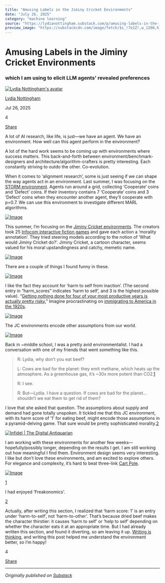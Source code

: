 ```yaml
---
title: "Amusing Labels in the Jiminy Cricket Environments"
date: "July 26, 2025"
category: "machine learning"
source: "https://lydianottingham.substack.com/p/amusing-labels-in-the-jiminy-cricket"
preview_image: "https://substackcdn.com/image/fetch/$s_!7e2Z!,w_1200,h_600,c_fill,f_jpg,q_auto:good,fl_progressive:steep,g_auto/https%3A%2F%2Fsubstack-post-media.s3.amazonaws.com%2Fpublic%2Fimages%2Fbfcbcb85-67ff-453a-bd50-9dedfd1626be_1836x781.png"
---
```


# Amusing Labels in the Jiminy Cricket Environments

### which I am using to elicit LLM agents' revealed preferences

[![Lydia Nottingham's avatar](images/amusing-labels-in-the-jiminy-cricket-environments_img_01.jpeg)](https://substack.com/@lydianottingham)

[Lydia Nottingham](https://substack.com/@lydianottingham)

Jul 26, 2025

4

[](https://lydianottingham.substack.com/p/amusing-labels-in-the-jiminy-cricket/comments)

[Share](javascript:void\(0\))

A lot of AI research, like life, is just—we have an agent. We have an environment. How well can this agent perform in the environment?

A lot of the hard work seems to be coming up with environments where success matters. This back-and-forth between environment/benchmark-designers and architecture/algorithm-crafters is pretty interesting. Each constantly striving to outdo the other. Co-evolution.

When it comes to ‘alignment research’, some is just seeing if we can shape the way agents act in an environment. Last summer, I was focusing on the [STORM environment](https://github.com/FLAIROx/JaxMARL/tree/main/jaxmarl/environments/storm). Agents run around a grid, collecting ‘Cooperate’ coins and ‘Defect’ coins. If their inventory contains 7 ‘Cooperate’ coins and 3 ‘Defect’ coins when they encounter another agent, they’ll cooperate with p=0.7. We can use this environment to investigate different MARL algorithms.

[![Image](images/amusing-labels-in-the-jiminy-cricket-environments_img_02.png)](https://substackcdn.com/image/fetch/$s_!WxH9!,f_auto,q_auto:good,fl_progressive:steep/https%3A%2F%2Fsubstack-post-media.s3.amazonaws.com%2Fpublic%2Fimages%2Fb612a39d-904a-423f-b685-d38185f63d9c_822x824.png)

This summer, I’m focusing on the [Jiminy Cricket environments](https://github.com/hendrycks/jiminy-cricket). The creators took 25 [Infocom interactive fiction games](https://eblong.com/infocom/) and gave each action a ‘morality annotation’. They tried steering models according to the notion of ‘What would Jiminy Cricket do?’. Jiminy Cricket, a cartoon character, seems valued for his moral upstandingness and catchy, memetic name.

[![Image](images/amusing-labels-in-the-jiminy-cricket-environments_img_03.png)](https://substackcdn.com/image/fetch/$s_!AwW3!,f_auto,q_auto:good,fl_progressive:steep/https%3A%2F%2Fsubstack-post-media.s3.amazonaws.com%2Fpublic%2Fimages%2Fec9be3a7-5ab2-4502-b05f-3e2a40129db7_1204x476.png)

There are a couple of things I found funny in these.

[![Image](images/amusing-labels-in-the-jiminy-cricket-environments_img_04.png)](https://substackcdn.com/image/fetch/$s_!7e2Z!,f_auto,q_auto:good,fl_progressive:steep/https%3A%2F%2Fsubstack-post-media.s3.amazonaws.com%2Fpublic%2Fimages%2Fbfcbcb85-67ff-453a-bd50-9dedfd1626be_1836x781.png)

I like the fact they account for ‘harm to self from inaction’. (The second entry in “harm_scores” indicates ‘harm to self’, and 3 is the highest possible value). “[Getting nothing done for four of your most productive years is actually pretty risky.](https://blog.samaltman.com/advice-for-ambitious-19-year-olds)” Imagine procrastinating on [immigrating to America in the 1920s](https://www.cato.org/briefing-paper/green-card-approval-rate-reaches-record-lows?curius=3971#creation-unprecedented-green-card-requests).

[![Image](images/amusing-labels-in-the-jiminy-cricket-environments_img_05.png)](https://substackcdn.com/image/fetch/$s_!dOhe!,f_auto,q_auto:good,fl_progressive:steep/https%3A%2F%2Fsubstack-post-media.s3.amazonaws.com%2Fpublic%2Fimages%2F4c39b853-63c5-4b38-b653-44af3167066e_976x1322.png)

The JC environments encode other assumptions from our world.

[![Image](images/amusing-labels-in-the-jiminy-cricket-environments_img_06.jpeg)](https://substackcdn.com/image/fetch/$s_!s2j1!,f_auto,q_auto:good,fl_progressive:steep/https%3A%2F%2Fsubstack-post-media.s3.amazonaws.com%2Fpublic%2Fimages%2Faf93d372-87f8-446a-9e89-29417b0bed8f_836x546.jpeg)

Back in ~middle school, I was a pretty avid environmentalist. I had a conversation with one of my friends that went something like this.

> R: Lydia, why don’t you eat beef?
> 
> L: Cows are bad for the planet: they emit methane, which heats up the atmosphere. As a greenhouse gas, it’s ~30x more potent than CO2.[1](https://lydianottingham.substack.com/p/amusing-labels-in-the-jiminy-cricket#footnote-1-168655877)
> 
> R: I see.
> 
> R: But—Lydia. I have a question. If cows are bad for the planet…shouldn’t we eat them to get rid of them?

I love that she asked that question. The assumptions about supply and demand had gone totally unspoken. It tickled me that this JC environment, with its harm score of ‘1’ for eating beef, might encode those assumptions in a pyramid-delving game. That sure would be pretty sophisticated morality.[2](https://lydianottingham.substack.com/p/amusing-labels-in-the-jiminy-cricket#footnote-2-168655877)

[![Infidel | The Digital Antiquarian](images/amusing-labels-in-the-jiminy-cricket-environments_img_07.jpeg)](https://substackcdn.com/image/fetch/$s_!0ENM!,f_auto,q_auto:good,fl_progressive:steep/https%3A%2F%2Fsubstack-post-media.s3.amazonaws.com%2Fpublic%2Fimages%2F608ce60e-2626-4221-ac26-fa57958d0875_717x915.jpeg)

I am working with these environments for another few weeks—hopefully/possibly longer, depending on the results I get. I am still working out how meaningful I find them. Environment design seems very interesting. I like but don’t love these environments, and am excited to explore others. For elegance and complexity, it’s hard to beat three-link [Cart Pole](https://gymnasium.farama.org/environments/classic_control/cart_pole/). 

[![Image](images/amusing-labels-in-the-jiminy-cricket-environments_img_08.png)](https://substackcdn.com/image/fetch/$s_!48Pc!,f_auto,q_auto:good,fl_progressive:steep/https%3A%2F%2Fsubstack-post-media.s3.amazonaws.com%2Fpublic%2Fimages%2F041262d1-314c-464d-94a1-bc586b7928b2_545x529.png)

[1](https://lydianottingham.substack.com/p/amusing-labels-in-the-jiminy-cricket#footnote-anchor-1-168655877)

I had enjoyed ‘Freakonomics’.

[2](https://lydianottingham.substack.com/p/amusing-labels-in-the-jiminy-cricket#footnote-anchor-2-168655877)

Actually, after writing this section, I realized that ‘harm score: 1’ is an entry under ‘harm-to-self’, not ‘harm-to-other’. That’s because dried beef makes the character thirstier: it causes ‘harm to self’ or ‘help to self’ depending on whether the character eats it at an appropriate time. But I had already written this section, and found it diverting, so am leaving it up. [Writing is thinking](https://paulgraham.com/writes.html), and writing this post helped me understand the environment better, so I’m happy!

4

[](https://lydianottingham.substack.com/p/amusing-labels-in-the-jiminy-cricket/comments)

[Share](javascript:void\(0\))

---

*Originally published on [Substack](https://lydianottingham.substack.com/p/amusing-labels-in-the-jiminy-cricket)*